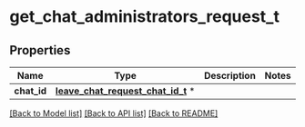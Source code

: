 # get_chat_administrators_request_t

## Properties
Name | Type | Description | Notes
------------ | ------------- | ------------- | -------------
**chat_id** | [**leave_chat_request_chat_id_t**](leave_chat_request_chat_id.md) \* |  | 

[[Back to Model list]](../README.md#documentation-for-models) [[Back to API list]](../README.md#documentation-for-api-endpoints) [[Back to README]](../README.md)


